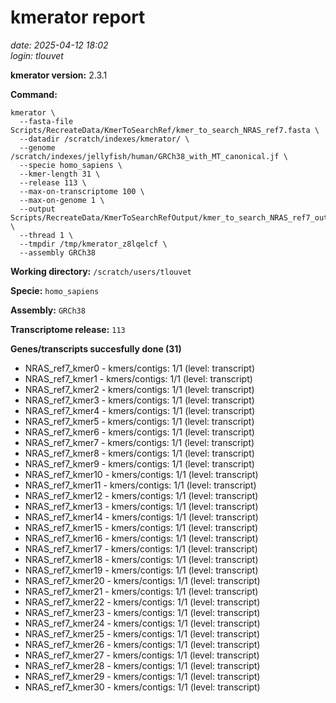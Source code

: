 # kmerator report
*date: 2025-04-12 18:02*  
*login: tlouvet*

**kmerator version:** 2.3.1

**Command:**

```
kmerator \
  --fasta-file Scripts/RecreateData/KmerToSearchRef/kmer_to_search_NRAS_ref7.fasta \
  --datadir /scratch/indexes/kmerator/ \
  --genome /scratch/indexes/jellyfish/human/GRCh38_with_MT_canonical.jf \
  --specie homo_sapiens \
  --kmer-length 31 \
  --release 113 \
  --max-on-transcriptome 100 \
  --max-on-genome 1 \
  --output Scripts/RecreateData/KmerToSearchRefOutput/kmer_to_search_NRAS_ref7_output \
  --thread 1 \
  --tmpdir /tmp/kmerator_z8lqelcf \
  --assembly GRCh38
```

**Working directory:** `/scratch/users/tlouvet`

**Specie:** `homo_sapiens`

**Assembly:** `GRCh38`

**Transcriptome release:** `113`

**Genes/transcripts succesfully done (31)**

- NRAS_ref7_kmer0 - kmers/contigs: 1/1 (level: transcript)
- NRAS_ref7_kmer1 - kmers/contigs: 1/1 (level: transcript)
- NRAS_ref7_kmer2 - kmers/contigs: 1/1 (level: transcript)
- NRAS_ref7_kmer3 - kmers/contigs: 1/1 (level: transcript)
- NRAS_ref7_kmer4 - kmers/contigs: 1/1 (level: transcript)
- NRAS_ref7_kmer5 - kmers/contigs: 1/1 (level: transcript)
- NRAS_ref7_kmer6 - kmers/contigs: 1/1 (level: transcript)
- NRAS_ref7_kmer7 - kmers/contigs: 1/1 (level: transcript)
- NRAS_ref7_kmer8 - kmers/contigs: 1/1 (level: transcript)
- NRAS_ref7_kmer9 - kmers/contigs: 1/1 (level: transcript)
- NRAS_ref7_kmer10 - kmers/contigs: 1/1 (level: transcript)
- NRAS_ref7_kmer11 - kmers/contigs: 1/1 (level: transcript)
- NRAS_ref7_kmer12 - kmers/contigs: 1/1 (level: transcript)
- NRAS_ref7_kmer13 - kmers/contigs: 1/1 (level: transcript)
- NRAS_ref7_kmer14 - kmers/contigs: 1/1 (level: transcript)
- NRAS_ref7_kmer15 - kmers/contigs: 1/1 (level: transcript)
- NRAS_ref7_kmer16 - kmers/contigs: 1/1 (level: transcript)
- NRAS_ref7_kmer17 - kmers/contigs: 1/1 (level: transcript)
- NRAS_ref7_kmer18 - kmers/contigs: 1/1 (level: transcript)
- NRAS_ref7_kmer19 - kmers/contigs: 1/1 (level: transcript)
- NRAS_ref7_kmer20 - kmers/contigs: 1/1 (level: transcript)
- NRAS_ref7_kmer21 - kmers/contigs: 1/1 (level: transcript)
- NRAS_ref7_kmer22 - kmers/contigs: 1/1 (level: transcript)
- NRAS_ref7_kmer23 - kmers/contigs: 1/1 (level: transcript)
- NRAS_ref7_kmer24 - kmers/contigs: 1/1 (level: transcript)
- NRAS_ref7_kmer25 - kmers/contigs: 1/1 (level: transcript)
- NRAS_ref7_kmer26 - kmers/contigs: 1/1 (level: transcript)
- NRAS_ref7_kmer27 - kmers/contigs: 1/1 (level: transcript)
- NRAS_ref7_kmer28 - kmers/contigs: 1/1 (level: transcript)
- NRAS_ref7_kmer29 - kmers/contigs: 1/1 (level: transcript)
- NRAS_ref7_kmer30 - kmers/contigs: 1/1 (level: transcript)
